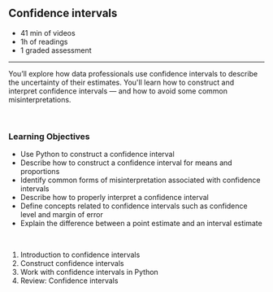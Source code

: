 ## Confidence intervals

- 41 min of videos
- 1h of readings
- 1 graded assessment

<hr>

You’ll explore how data professionals use confidence intervals to describe the uncertainty of their estimates. You'll learn how to construct and interpret confidence intervals — and how to avoid some common misinterpretations.

<br>

### Learning Objectives

- Use Python to construct a confidence interval
- Describe how to construct a confidence interval for means and proportions
- Identify common forms of misinterpretation associated with confidence intervals
- Describe how to properly interpret a confidence interval
- Define concepts related to confidence intervals such as confidence level and margin of error
- Explain the difference between a point estimate and an interval estimate

<br>

1. Introduction to confidence intervals
2. Construct confidence intervals
3. Work with confidence intervals in Python
4. Review: Confidence intervals